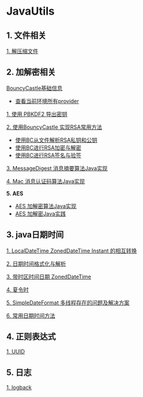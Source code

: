 # JavaUtils

## 1. 文件相关

[1. 解压缩文件](./mdfiles/file/DecompressUtils.md)



## 2. 加解密相关

[BouncyCastle基础信息]()

- [查看当前环境所有provider](.mdfiles/crypto/bc/ListProviders.md)

[1. 使用 PBKDF2 导出密钥](./mdfiles/crypto/PBKDF2.md)

[2. 使用BouncyCastle 实现RSA常用方法](./mdfiles/crypto/RSAUtilsBC.md)

- [使用BC从文件解析RSA私钥和公钥](./mdfiles/crypto/BC_RSA_Key.md)
- [使用BC进行RSA加密与解密](./mdfiles/crypto/BC_RSA_Cipher.md)
- [使用BC进行RSA签名与验签](./mdfiles/crypto/BC_RSA_Signature.md)

[3. MessageDigest 消息摘要算法Java实现](./mdfiles/crypto/Dgst.md)

[4. Mac 消息认证码算法Java实现](./mdfiles/crypto/Mac.md)

**5. AES**

- [AES 加解密算法Java实现](./mdfiles/crypto/AESUtils.md)
- [AES 加解密Java实践](./mdfiles/crypto/AESPractise.md)

## 3. java日期时间

[1. LocalDateTime ZonedDateTime Instant 的相互转换](https://github.com/YoungBear/JavaUtils/blob/master/mdfiles/datetime/ConvertUtils.md)

[2. 日期时间格式化与解析](https://github.com/YoungBear/JavaUtils/blob/master/mdfiles/datetime/FormatterUtils.md)

[3. 带时区时间日期 ZonedDateTime](https://github.com/YoungBear/JavaUtils/blob/master/mdfiles/datetime/ZonedDateTimeUtils.md)

[4. 夏令时](https://github.com/YoungBear/JavaUtils/blob/master/mdfiles/datetime/dst.md)

[5. SimpleDateFormat 多线程存在的问题及解决方案](https://github.com/YoungBear/JavaUtils/blob/master/mdfiles/datetime/SimpleDateFormat.md)

[6. 常用日期时间方法](https://github.com/YoungBear/JavaUtils/blob/master/mdfiles/datetime/CommonMethod.md)



## 4. 正则表达式

[1. UUID](./mdfiles/pattern/UUID.md)



## 5. 日志

[1. logback](./mdfiles/log/Logback.md)
